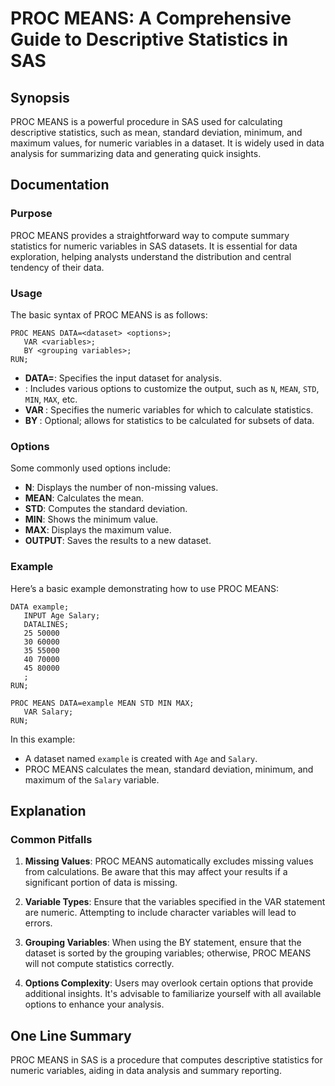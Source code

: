 <!--
Meta Description: # PROC MEANS: A Comprehensive Guide to Descriptive Statistics in SAS ## Synopsis PROC MEANS is a powerful procedure in SAS used for calculating descri...
Meta Keywords: variables, proc, means, data, options
-->

# PROC MEANS: A Comprehensive Guide to Descriptive Statistics in SAS

## Synopsis
PROC MEANS is a powerful procedure in SAS used for calculating descriptive statistics, such as mean, standard deviation, minimum, and maximum values, for numeric variables in a dataset. It is widely used in data analysis for summarizing data and generating quick insights.

## Documentation
### Purpose
PROC MEANS provides a straightforward way to compute summary statistics for numeric variables in SAS datasets. It is essential for data exploration, helping analysts understand the distribution and central tendency of their data.

### Usage
The basic syntax of PROC MEANS is as follows:

```sas
PROC MEANS DATA=<dataset> <options>;
   VAR <variables>;
   BY <grouping variables>;
RUN;
```

- **DATA=<dataset>**: Specifies the input dataset for analysis.
- **<options>**: Includes various options to customize the output, such as `N`, `MEAN`, `STD`, `MIN`, `MAX`, etc.
- **VAR <variables>**: Specifies the numeric variables for which to calculate statistics.
- **BY <grouping variables>**: Optional; allows for statistics to be calculated for subsets of data.

### Options
Some commonly used options include:
- **N**: Displays the number of non-missing values.
- **MEAN**: Calculates the mean.
- **STD**: Computes the standard deviation.
- **MIN**: Shows the minimum value.
- **MAX**: Displays the maximum value.
- **OUTPUT**: Saves the results to a new dataset.

### Example
Here’s a basic example demonstrating how to use PROC MEANS:

```sas
DATA example;
   INPUT Age Salary;
   DATALINES;
   25 50000
   30 60000
   35 55000
   40 70000
   45 80000
   ;
RUN;

PROC MEANS DATA=example MEAN STD MIN MAX;
   VAR Salary;
RUN;
```

In this example:
- A dataset named `example` is created with `Age` and `Salary`.
- PROC MEANS calculates the mean, standard deviation, minimum, and maximum of the `Salary` variable.

## Explanation
### Common Pitfalls
1. **Missing Values**: PROC MEANS automatically excludes missing values from calculations. Be aware that this may affect your results if a significant portion of data is missing.
   
2. **Variable Types**: Ensure that the variables specified in the VAR statement are numeric. Attempting to include character variables will lead to errors.

3. **Grouping Variables**: When using the BY statement, ensure that the dataset is sorted by the grouping variables; otherwise, PROC MEANS will not compute statistics correctly.

4. **Options Complexity**: Users may overlook certain options that provide additional insights. It's advisable to familiarize yourself with all available options to enhance your analysis.

## One Line Summary
PROC MEANS in SAS is a procedure that computes descriptive statistics for numeric variables, aiding in data analysis and summary reporting.